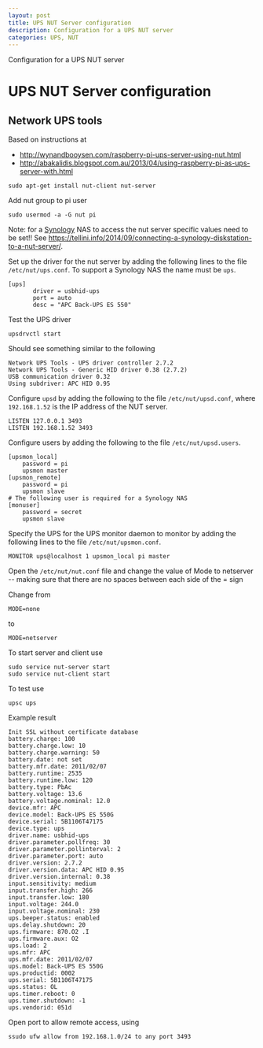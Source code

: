 ```yaml
---
layout: post
title: UPS NUT Server configuration
description: Configuration for a UPS NUT server
categories: UPS, NUT
---
```


Configuration for a UPS NUT server

# UPS NUT Server configuration

##  Network UPS tools

Based on instructions at

* http://wynandbooysen.com/raspberry-pi-ups-server-using-nut.html
* http://abakalidis.blogspot.com.au/2013/04/using-raspberry-pi-as-ups-server-with.html

```
sudo apt-get install nut-client nut-server
```

Add nut group to pi user

```
sudo usermod -a -G nut pi
```

Note: for a [Synology](http://www.synology.com) NAS to access the nut server specific values need to be set!! See https://tellini.info/2014/09/connecting-a-synology-diskstation-to-a-nut-server/.

Set up the driver for the nut server by adding the following lines to the file `/etc/nut/ups.conf`. To support a Synology NAS the name must be `ups`.

```
[ups]
       driver = usbhid-ups
       port = auto
       desc = "APC Back-UPS ES 550"
```

Test the UPS driver

```
upsdrvctl start
```

Should see something similar to the following

```
Network UPS Tools - UPS driver controller 2.7.2
Network UPS Tools - Generic HID driver 0.38 (2.7.2)
USB communication driver 0.32
Using subdriver: APC HID 0.95
```

Configure `upsd` by adding the following to the file `/etc/nut/upsd.conf`, where `192.168.1.52` is the IP address of the NUT server.

```
LISTEN 127.0.0.1 3493
LISTEN 192.168.1.52 3493
```

Configure users by adding the following to the file `/etc/nut/upsd.users`.

```
[upsmon_local]
    password = pi
    upsmon master
[upsmon_remote]
    password = pi
    upsmon slave
# The following user is required for a Synology NAS
[monuser]
    password = secret
    upsmon slave
```

Specify the UPS for the UPS monitor daemon to monitor by adding the following lines to the file `/etc/nut/upsmon.conf`.

```
MONITOR ups@localhost 1 upsmon_local pi master
```

Open the `/etc/nut/nut.conf` file and change the value of Mode to netserver -- making sure that there are no spaces between each side of the = sign

Change from

```
MODE=none
```

to

```
MODE=netserver
```

To start server and client use

```
sudo service nut-server start
sudo service nut-client start
```

To test use

```
upsc ups
```

Example result

```
Init SSL without certificate database
battery.charge: 100
battery.charge.low: 10
battery.charge.warning: 50
battery.date: not set
battery.mfr.date: 2011/02/07
battery.runtime: 2535
battery.runtime.low: 120
battery.type: PbAc
battery.voltage: 13.6
battery.voltage.nominal: 12.0
device.mfr: APC
device.model: Back-UPS ES 550G
device.serial: 5B1106T47175
device.type: ups
driver.name: usbhid-ups
driver.parameter.pollfreq: 30
driver.parameter.pollinterval: 2
driver.parameter.port: auto
driver.version: 2.7.2
driver.version.data: APC HID 0.95
driver.version.internal: 0.38
input.sensitivity: medium
input.transfer.high: 266
input.transfer.low: 180
input.voltage: 244.0
input.voltage.nominal: 230
ups.beeper.status: enabled
ups.delay.shutdown: 20
ups.firmware: 870.O2 .I
ups.firmware.aux: O2
ups.load: 2
ups.mfr: APC
ups.mfr.date: 2011/02/07
ups.model: Back-UPS ES 550G
ups.productid: 0002
ups.serial: 5B1106T47175
ups.status: OL
ups.timer.reboot: 0
ups.timer.shutdown: -1
ups.vendorid: 051d
```

Open port to allow remote access, using

```
ssudo ufw allow from 192.168.1.0/24 to any port 3493
```

